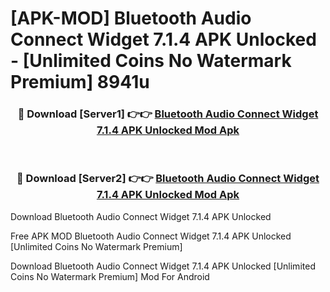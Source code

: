 # [APK-MOD] Bluetooth Audio Connect Widget 7.1.4 APK Unlocked - [Unlimited Coins No Watermark Premium] 8941u



<div align="center">
<h3>🔴 Download [Server1] 👉👉 <a href="https://momento.my/?title=Bluetooth_Audio_Connect_Widget_7.1.4_APK_Unlocked">Bluetooth Audio Connect Widget 7.1.4 APK Unlocked Mod Apk</a></h3><br>

<h3>🔴 Download [Server2] 👉👉 <a href="https://momento.my/?title=Bluetooth_Audio_Connect_Widget_7.1.4_APK_Unlocked">Bluetooth Audio Connect Widget 7.1.4 APK Unlocked Mod Apk</a></h3>
</div>



Download Bluetooth Audio Connect Widget 7.1.4 APK Unlocked 

Free APK MOD Bluetooth Audio Connect Widget 7.1.4 APK Unlocked [Unlimited Coins No Watermark Premium]

Download Bluetooth Audio Connect Widget 7.1.4 APK Unlocked [Unlimited Coins No Watermark Premium] Mod For Android

